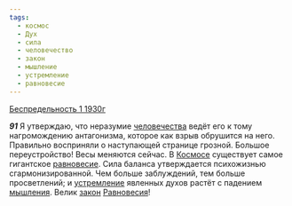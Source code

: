 ```yaml
---
tags:
  - космос
  - Дух
  - сила
  - человечество
  - закон
  - мышление
  - устремление
  - равновесие
---
```


[Беспредельность 1 1930г](https://127.0.0.1:4002/agni/1930)

___91___
Я утверждаю, что неразумие [человечества](../../../tags/#человечество) ведёт его к тому нагромождению антагонизма, которое как взрыв обрушится на него. Правильно восприняли о наступающей странице грозной. Большое переустройство! Весы меняются сейчас. В [Космосе](../../../tags/#космос) существует самое гигантское [равновесие](../../../tags/#равновесие). Сила баланса утверждается психожизнью сгармонизированной. Чем больше заблуждений, тем больше просветлений; и [устремление](../../../tags/#устремление) явленных духов растёт с падением [мышления](../../../tags/#мышление). Велик [закон](../../../tags/#закон) [Равновесия](../../../tags/#равновесие)!